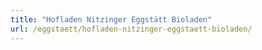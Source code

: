 ```yaml
---
title: "Hofladen Nitzinger Eggstätt Bioladen"
url: /eggstaett/hofladen-nitzinger-eggstaett-bioladen/
---
```


